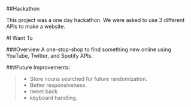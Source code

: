 ##Hackathon

This project was a one day hackathon. We were asked to use 3 different APIs to make a website.

#I Want To

###Overview
A one-stop-shop to find something new online using YouTube, Twitter, and Spotify APIs.


###Future Improvements:

> - Store nouns searched for future randomization.
> - Better responsiveness.
> - tweet back.
> - keyboard handling.
